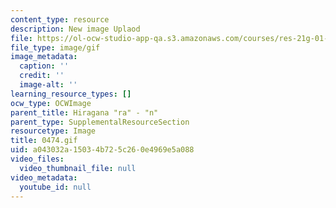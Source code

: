```yaml
---
content_type: resource
description: New image Uplaod
file: https://ol-ocw-studio-app-qa.s3.amazonaws.com/courses/res-21g-01-kana-spring-2010/a043032a15034b725c260e4969e5a088_0474.gif
file_type: image/gif
image_metadata:
  caption: ''
  credit: ''
  image-alt: ''
learning_resource_types: []
ocw_type: OCWImage
parent_title: Hiragana "ra" - "n"
parent_type: SupplementalResourceSection
resourcetype: Image
title: 0474.gif
uid: a043032a-1503-4b72-5c26-0e4969e5a088
video_files:
  video_thumbnail_file: null
video_metadata:
  youtube_id: null
---
```

